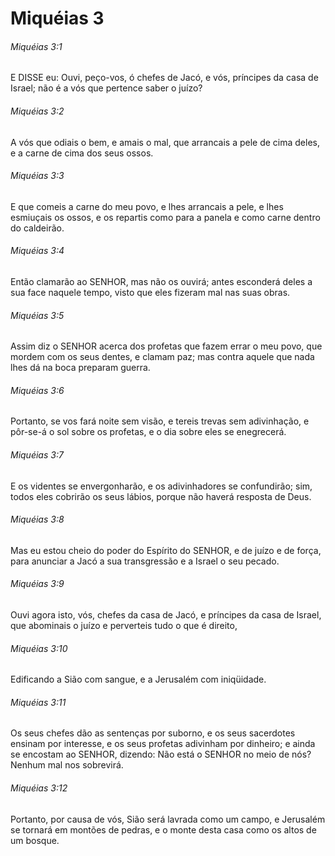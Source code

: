 # Miquéias 3

###### Miquéias 3:1

E DISSE eu: Ouvi, peço-vos, ó chefes de Jacó, e vós, príncipes da casa de Israel; não é a vós que pertence saber o juízo?

###### Miquéias 3:2

A vós que odiais o bem, e amais o mal, que arrancais a pele de cima deles, e a carne de cima dos seus ossos.

###### Miquéias 3:3

E que comeis a carne do meu povo, e lhes arrancais a pele, e lhes esmiuçais os ossos, e os repartis como para a panela e como carne dentro do caldeirão.

###### Miquéias 3:4

Então clamarão ao SENHOR, mas não os ouvirá; antes esconderá deles a sua face naquele tempo, visto que eles fizeram mal nas suas obras.

###### Miquéias 3:5

Assim diz o SENHOR acerca dos profetas que fazem errar o meu povo, que mordem com os seus dentes, e clamam paz; mas contra aquele que nada lhes dá na boca preparam guerra.

###### Miquéias 3:6

Portanto, se vos fará noite sem visão, e tereis trevas sem adivinhação, e pôr-se-á o sol sobre os profetas, e o dia sobre eles se enegrecerá.

###### Miquéias 3:7

E os videntes se envergonharão, e os adivinhadores se confundirão; sim, todos eles cobrirão os seus lábios, porque não haverá resposta de Deus.

###### Miquéias 3:8

Mas eu estou cheio do poder do Espírito do SENHOR, e de juízo e de força, para anunciar a Jacó a sua transgressão e a Israel o seu pecado.

###### Miquéias 3:9

Ouvi agora isto, vós, chefes da casa de Jacó, e príncipes da casa de Israel, que abominais o juízo e perverteis tudo o que é direito,

###### Miquéias 3:10

Edificando a Sião com sangue, e a Jerusalém com iniqüidade.

###### Miquéias 3:11

Os seus chefes dão as sentenças por suborno, e os seus sacerdotes ensinam por interesse, e os seus profetas adivinham por dinheiro; e ainda se encostam ao SENHOR, dizendo: Não está o SENHOR no meio de nós? Nenhum mal nos sobrevirá.

###### Miquéias 3:12

Portanto, por causa de vós, Sião será lavrada como um campo, e Jerusalém se tornará em montões de pedras, e o monte desta casa como os altos de um bosque.

